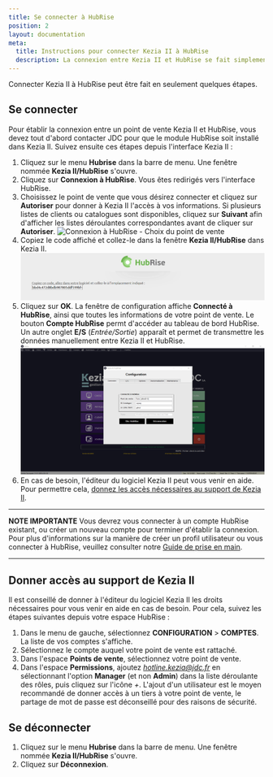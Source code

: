 ```yaml
---
title: Se connecter à HubRise
position: 2
layout: documentation
meta:
  title: Instructions pour connecter Kezia II à HubRise
  description: La connexion entre Kezia II et HubRise se fait simplement grâce à l'utilitaire WebNES, inclus dans l'installation de Kezia II sur votre poste Windows.
---
```


Connecter Kezia II à HubRise peut être fait en seulement quelques étapes.

## Se connecter

Pour établir la connexion entre un point de vente Kezia II et HubRise, vous devez tout d'abord contacter JDC pour que le module HubRise soit installé dans Kezia II. Suivez ensuite ces étapes depuis l'interface Kezia II :

1. Cliquez sur le menu **Hubrise** dans la barre de menu. Une fenêtre nommée **Kezia II/HubRise** s'ouvre.
1. Cliquez sur **Connexion à HubRise**. Vous êtes redirigés vers l'interface HubRise.
1. Choisissez le point de vente que vous désirez connecter et cliquez sur **Autoriser** pour donner à Kezia II l'accès à vos informations. Si plusieurs listes de clients ou catalogues sont disponibles, cliquez sur **Suivant** afin d'afficher les listes déroulantes correspondantes avant de cliquer sur **Autoriser**.
   ![Connexion à HubRise - Choix du point de vente](../images/002-fr-jdc-page-autorisation.png.png)
1. Copiez le code affiché et collez-le dans la fenêtre **Kezia II/HubRise** dans Kezia II.
   ![Connexion à HubRise - Affichage du code](../images/003-fr-jdc-page-token.png)
1. Cliquez sur **OK**. La fenêtre de configuration affiche **Connecté à HubRise**, ainsi que toutes les informations de votre point de vente. Le bouton **Compte HubRise** permt d'accéder au tableau de bord HubRise. Un autre onglet **E/S** (*Entrée/Sortie*) apparaît et permet de transmettre les données manuellement entre Kezia II et HubRise.
   ![Connexion à HubRise - Informations de connexion](../images/004-fr-jdc-infos-connexion.png)
1. En cas de besoin, l'éditeur du logiciel Kezia II peut vous venir en aide. Pour permettre cela, [donnez les accès nécessaires au support de Kezia II](/apps/kezia/connect-hubrise#donner-acc-s-au-support-de-kezia-ii).

---

**NOTE IMPORTANTE** Vous devrez vous connecter à un compte HubRise existant, ou créer un nouveau compte pour terminer d'établir la connexion. Pour plus d'informations sur la manière de créer un profil utilisateur ou vous connecter à HubRise, veuillez consulter notre [Guide de prise en main](/docs/getting-started/).

---

## Donner accès au support de Kezia II

Il est conseillé de donner à l'éditeur du logiciel Kezia II les droits nécessaires pour vous venir en aide en cas de besoin. Pour cela, suivez les étapes suivantes depuis votre espace HubRise :

1. Dans le menu de gauche, sélectionnez **CONFIGURATION** > **COMPTES**. La liste de vos comptes s'affiche.
1. Sélectionnez le compte auquel votre point de vente est rattaché.
1. Dans l'espace **Points de vente**, sélectionnez votre point de vente.
1. Dans l'espace **Permissions**, ajoutez *hotline.kezia@jdc.fr* en sélectionnant l'option **Manager** (et non **Admin**) dans la liste déroulante des rôles, puis cliquez sur l'icône *+*. L'ajout d'un utilisateur est le moyen recommandé de donner accès à un tiers à votre point de vente, le partage de mot de passe est déconseillé pour des raisons de sécurité.

## Se déconnecter

1. Cliquez sur le menu **Hubrise** dans la barre de menu. Une fenêtre nommée **Kezia II/HubRise** s'ouvre.
1. Cliquez sur **Déconnexion**.